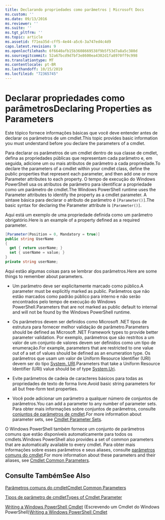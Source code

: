 ```yaml
---
title: Declarando propriedades como parâmetros | Microsoft Docs
ms.custom: ''
ms.date: 09/13/2016
ms.reviewer: ''
ms.suite: ''
ms.tgt_pltfrm: ''
ms.topic: article
ms.assetid: f71ea35d-cff5-4e44-a5c6-3a747ed4c4d9
caps.latest.revision: 9
ms.openlocfilehash: 6f6640afb15b3608669538f9b5f53d7a8a5c380d
ms.sourcegitcommit: 52a67bcd9d7bf3e8600ea4302d1fa8970ff9c998
ms.translationtype: MT
ms.contentlocale: pt-BR
ms.lasthandoff: 10/15/2019
ms.locfileid: "72365745"
---
```

# <a name="declaring-properties-as-parameters"></a><span data-ttu-id="7dae3-102">Declarar propriedades como parâmetros</span><span class="sxs-lookup"><span data-stu-id="7dae3-102">Declaring Properties as Parameters</span></span>

<span data-ttu-id="7dae3-103">Este tópico fornece informações básicas que você deve entender antes de declarar os parâmetros de um cmdlet.</span><span class="sxs-lookup"><span data-stu-id="7dae3-103">This topic provides basic information you must understand before you declare the parameters of a cmdlet.</span></span>

<span data-ttu-id="7dae3-104">Para declarar os parâmetros de um cmdlet dentro de sua classe de cmdlet, defina as propriedades públicas que representam cada parâmetro e, em seguida, adicione um ou mais atributos de parâmetro a cada propriedade.</span><span class="sxs-lookup"><span data-stu-id="7dae3-104">To declare the parameters of a cmdlet within your cmdlet class, define the public properties that represent each parameter, and then add one or more Parameter attributes to each property.</span></span> <span data-ttu-id="7dae3-105">O tempo de execução do Windows PowerShell usa os atributos de parâmetro para identificar a propriedade como um parâmetro de cmdlet.</span><span class="sxs-lookup"><span data-stu-id="7dae3-105">The Windows PowerShell runtime uses the Parameter attributes to identify the property as a cmdlet parameter.</span></span> <span data-ttu-id="7dae3-106">A sintaxe básica para declarar o atributo de parâmetro é `[Parameter()]`.</span><span class="sxs-lookup"><span data-stu-id="7dae3-106">The basic syntax for declaring the Parameter attribute is `[Parameter()]`.</span></span>

<span data-ttu-id="7dae3-107">Aqui está um exemplo de uma propriedade definida como um parâmetro obrigatório.</span><span class="sxs-lookup"><span data-stu-id="7dae3-107">Here is an example of a property defined as a required parameter.</span></span>

```csharp
[Parameter(Position = 0, Mandatory = true)]
public string UserName
{
  get { return userName; }
  set { userName = value; }
}
private string userName;
```

<span data-ttu-id="7dae3-108">Aqui estão algumas coisas para se lembrar dos parâmetros.</span><span class="sxs-lookup"><span data-stu-id="7dae3-108">Here are some things to remember about parameters.</span></span>

- <span data-ttu-id="7dae3-109">Um parâmetro deve ser explicitamente marcado como público.</span><span class="sxs-lookup"><span data-stu-id="7dae3-109">A parameter must be explicitly marked as public.</span></span> <span data-ttu-id="7dae3-110">Parâmetros que não estão marcados como padrão público para interno e não serão encontrados pelo tempo de execução do Windows PowerShell.</span><span class="sxs-lookup"><span data-stu-id="7dae3-110">Parameters that are not marked as public default to internal and will not be found by the Windows PowerShell runtime.</span></span>

- <span data-ttu-id="7dae3-111">Os parâmetros devem ser definidos como Microsoft .NET tipos de estrutura para fornecer melhor validação de parâmetro.</span><span class="sxs-lookup"><span data-stu-id="7dae3-111">Parameters should be defined as Microsoft .NET Framework types to provide better parameter validation.</span></span> <span data-ttu-id="7dae3-112">Por exemplo, parâmetros que são restritos a um valor de um conjunto de valores devem ser definidos como um tipo de enumeração.</span><span class="sxs-lookup"><span data-stu-id="7dae3-112">For example, parameters that are restricted to one value out of a set of values should be defined as an enumeration type.</span></span> <span data-ttu-id="7dae3-113">Os parâmetros que usam um valor de Uniform Resource Identifier (URI) devem ser do tipo [System. URI](/dotnet/api/System.Uri).</span><span class="sxs-lookup"><span data-stu-id="7dae3-113">Parameters that take a Uniform Resource Identifier (URI) value should be of type [System.Uri](/dotnet/api/System.Uri).</span></span>

- <span data-ttu-id="7dae3-114">Evite parâmetros de cadeia de caracteres básicos para todas as propriedades de texto de forma livre.</span><span class="sxs-lookup"><span data-stu-id="7dae3-114">Avoid basic string parameters for all but free-form text properties.</span></span>

- <span data-ttu-id="7dae3-115">Você pode adicionar um parâmetro a qualquer número de conjuntos de parâmetros.</span><span class="sxs-lookup"><span data-stu-id="7dae3-115">You can add a parameter to any number of parameter sets.</span></span> <span data-ttu-id="7dae3-116">Para obter mais informações sobre conjuntos de parâmetros, consulte [conjuntos de parâmetros de cmdlet](./cmdlet-parameter-sets.md).</span><span class="sxs-lookup"><span data-stu-id="7dae3-116">For more information about parameter sets, see [Cmdlet Parameter Sets](./cmdlet-parameter-sets.md).</span></span>

<span data-ttu-id="7dae3-117">O Windows PowerShell também fornece um conjunto de parâmetros comuns que estão disponíveis automaticamente para todos os cmdlets.</span><span class="sxs-lookup"><span data-stu-id="7dae3-117">Windows PowerShell also provides a set of common parameters that are automatically available to every cmdlet.</span></span> <span data-ttu-id="7dae3-118">Para obter mais informações sobre esses parâmetros e seus aliases, consulte [parâmetros comuns do cmdlet](./common-parameter-names.md).</span><span class="sxs-lookup"><span data-stu-id="7dae3-118">For more information about these parameters and their aliases, see [Cmdlet Common Parameters](./common-parameter-names.md).</span></span>

## <a name="see-also"></a><span data-ttu-id="7dae3-119">Consulte Também</span><span class="sxs-lookup"><span data-stu-id="7dae3-119">See Also</span></span>

[<span data-ttu-id="7dae3-120">Parâmetros comuns do cmdlet</span><span class="sxs-lookup"><span data-stu-id="7dae3-120">Cmdlet Common Parameters</span></span>](./common-parameter-names.md)

[<span data-ttu-id="7dae3-121">Tipos de parâmetro de cmdlet</span><span class="sxs-lookup"><span data-stu-id="7dae3-121">Types of Cmdlet Parameter</span></span>](./types-of-cmdlet-parameters.md)

<span data-ttu-id="7dae3-122">[Writing a Windows PowerShell Cmdlet](./writing-a-windows-powershell-cmdlet.md) (Escrevendo um Cmdlet do Windows PowerShell)</span><span class="sxs-lookup"><span data-stu-id="7dae3-122">[Writing a Windows PowerShell Cmdlet](./writing-a-windows-powershell-cmdlet.md)</span></span>
